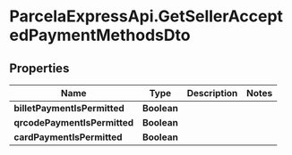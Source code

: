 # ParcelaExpressApi.GetSellerAcceptedPaymentMethodsDto

## Properties
Name | Type | Description | Notes
------------ | ------------- | ------------- | -------------
**billetPaymentIsPermitted** | **Boolean** |  | 
**qrcodePaymentIsPermitted** | **Boolean** |  | 
**cardPaymentIsPermitted** | **Boolean** |  | 
